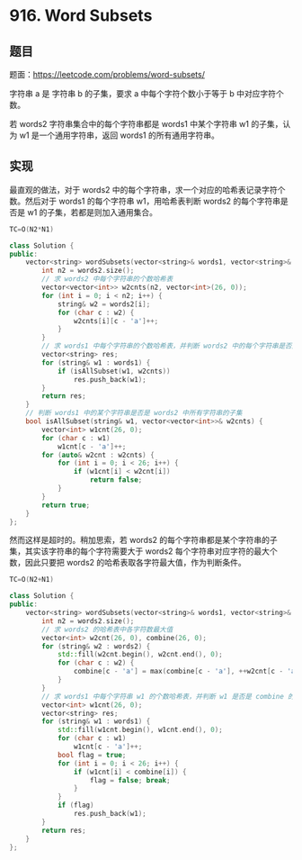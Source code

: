 # 916. Word Subsets

## 题目

题面：https://leetcode.com/problems/word-subsets/

字符串 a 是 字符串 b 的子集，要求 a 中每个字符个数小于等于 b 中对应字符个数。

若 words2 字符串集合中的每个字符串都是 words1 中某个字符串 w1 的子集，认为 w1 是一个通用字符串，返回 words1 的所有通用字符串。

## 实现

最直观的做法，对于 words2 中的每个字符串，求一个对应的哈希表记录字符个数。然后对于 words1 的每个字符串 w1，用哈希表判断 words2 的每个字符串是否是 w1 的子集，若都是则加入通用集合。

``` c++
TC=O(N2*N1)

class Solution {
public:
    vector<string> wordSubsets(vector<string>& words1, vector<string>& words2) {
        int n2 = words2.size();
        // 求 words2 中每个字符串的个数哈希表
        vector<vector<int>> w2cnts(n2, vector<int>(26, 0));
        for (int i = 0; i < n2; i++) {
            string& w2 = words2[i];
            for (char c : w2) {
                w2cnts[i][c - 'a']++;
            }
        }
        // 求 words1 中每个字符串的个数哈希表，并判断 words2 中的每个字符串是否是 words1 中的某个字符串的子集
        vector<string> res;
        for (string& w1 : words1) {
            if (isAllSubset(w1, w2cnts))
                res.push_back(w1);
        } 
        return res;
    }
    // 判断 words1 中的某个字符串是否是 words2 中所有字符串的子集
    bool isAllSubset(string& w1, vector<vector<int>>& w2cnts) {
        vector<int> w1cnt(26, 0);
        for (char c : w1)
            w1cnt[c - 'a']++;
        for (auto& w2cnt : w2cnts) {
            for (int i = 0; i < 26; i++) {
                if (w1cnt[i] < w2cnt[i])
                    return false;
            }
        }
        return true;
    }
};
```

然而这样是超时的。稍加思索，若 words2 的每个字符串都是某个字符串的子集，其实该字符串的每个字符需要大于 words2 每个字符串对应字符的最大个数，因此只要把 words2 的哈希表取各字符最大值，作为判断条件。

``` c++
TC=O(N2+N1)

class Solution {
public:
    vector<string> wordSubsets(vector<string>& words1, vector<string>& words2) {
        int n2 = words2.size();
        // 求 words2 的哈希表中各字符数最大值
        vector<int> w2cnt(26, 0), combine(26, 0);
        for (string& w2 : words2) {
            std::fill(w2cnt.begin(), w2cnt.end(), 0);
            for (char c : w2) {
                combine[c - 'a'] = max(combine[c - 'a'], ++w2cnt[c - 'a']);
            }
        }
        // 求 words1 中每个字符串 w1 的个数哈希表，并判断 w1 是否是 combine 的子集
        vector<int> w1cnt(26, 0);
        vector<string> res;
        for (string& w1 : words1) {
            std::fill(w1cnt.begin(), w1cnt.end(), 0);
            for (char c : w1)
                w1cnt[c - 'a']++;
            bool flag = true;
            for (int i = 0; i < 26; i++) {
                if (w1cnt[i] < combine[i]) {
                    flag = false; break;
                }
            }
            if (flag)
                res.push_back(w1);
        } 
        return res;
    }
};
```

